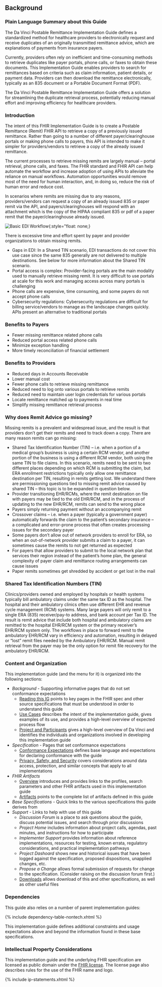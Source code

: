 ## Background

### Plain Language Summary about this Guide
The Da Vinci Postable Remittance Implementation Guide defines a standardized method for healthcare providers to electronically request and receive duplicates of an originally transmitted remittance advice, which are explanations of payments from insurance payers.

Currently, providers often rely on inefficient and time-consuming methods to retrieve duplicates like payer portals, phone calls, or faxes to obtain these documents. This Implementation Guide enables providers to search for remittances based on criteria such as claim information, patient details, or payment data. Providers can then download the remittance electronically, typically as an 835 document or a Portable Document Format (PDF).  

The Da Vinci Postable Remittance Implementation Guide offers a solution for streamlining the duplicate retrieval process, potentially reducing manual effort and improving efficiency for healthcare providers.

### Introduction

The intent of this FHIR Implementation Guide is to create a Postable Remittance (Remit) FHIR API to retrieve a copy of a previously issued remittance. Rather than going to a number of different payer/clearinghouse portals or making phone calls to payers, this API is intended to make it simpler for providers/vendors to retrieve a copy of the already issued remittance.

The current processes to retrieve missing remits are largely manual – portal retrieval, phone calls, and faxes. The FHIR standard and FHIR API can help automate the workflow and increase adoption of using APIs to alleviate the reliance on manual workflows. Automation opportunities would remove most of the need for human interaction, and, in doing so, reduce the risk of human error and reduce cost.

In scenarios where remits are missing due to any reasons, providers/vendors can request a copy of an already issued 835 or paper remit via the API, and payers/clearinghouses will respond with an attachment which is the copy of the HIPAA compliant 835 or pdf of a paper remit that the payer/clearinghouse already issued.

![Basic EDI Workflow](basic_workflow.png "Basic EDI Workflow"){:style="float: none;}

There is excessive time and effort spent by payer and provider organizations to obtain missing remits.

* Gaps in EDI: In a Shared TIN scenario, EDI transactions do not cover this use case since the same 835 generally are not delivered to multiple destinations.  See below for more information about the Shared TIN scenario.
* Portal access is complex: Provider-facing portals are the main modality used to manually retrieve missing remit. It is very difficult to use portals at scale for this work and managing access across many portals is challenging
* Phone calls are expensive, time consuming, and some payers do not accept phone calls
* Cybersecurity regulations: Cybersecurity regulations are difficult for billing service/vendors to manage as the landscape changes quickly. APIs present an alternative to traditional portals

### Benefits to Payers

* Fewer missing remittance related phone calls 
* Reduced portal access related phone calls 
* Minimize exception handling 
* More timely reconciliation of financial settlement

### Benefits to Providers

* Reduced days in Accounts Receivable
* Lower manual cost
* Fewer phone calls to retrieve missing remittance
* Reduced need to log onto various portals to retrieve remits
* Reduced need to maintain user login credentials for various portals
* Locate remittance matched up to payments in real time
* Simplify missing remittance retrieval process

### Why does Remit Advice go missing?
Missing remits is a prevalent and widespread issue, and the result is that providers don’t get their remits and need to track down a copy. There are many reason remits can go missing:

* Shared Tax Identification Number (TIN) – i.e. when a portion of a medical group’s business is using a certain RCM vendor, and another portion of the business is using a different RCM vendor, both using the same TIN to file claims. In this scenario, remits need to be sent to two different places depending on which RCM is submitting the claim, but ERA enrollment restrictions typically only allow one remittance destination per TIN, resulting in remits getting lost. We understand there are permissioning questions tied to missing remit advice caused by shared TIN – this topic is to be expanded in question below. 
* Provider transitioning EHR/RCMs, where the remit destination on file with payers may be tied to the old EHR/RCM, and in the process of updating to the new EHR/RCM, remits can send to the wrong place
* Payers simply returning payment without an accompanying remit
* Crossover claims – i.e. when a payer (typically a government payer) automatically forwards the claim to the patient’s secondary insurance – a complicated and error-prone process that often creates processing issues for the secondary payer
* Some payers don’t allow out of network providers to enroll for ERA, so when an out-of-network provider submits a claim to a payer, it can sometimes cause the remits to not get returned as expected
* For payers that allow providers to submit to the local network plan that services their region instead of the patient’s home plan, the general complexity of payer claim and remittance routing arrangements can cause issues
* Paper remits sometimes get shredded by accident or get lost in the mail

### Shared Tax Identification Numbers (TIN)
Clinics/providers owned and employed by hospitals or health systems typically bill ambulatory claims under the same tax ID as the hospital. The hospital and their ambulatory clinics often use different EHR and revenue cycle management (RCM) systems. Many large payers will only remit to a single ERA (835) receiver/pay-to address, and bank account per Tax ID. The result is remit advice that include both hospital and ambulatory claims are remitted to the hospital EHR/RCM system or the primary receiver’s EHR/RCM system only. The workflows in place to forward remit to the ambulatory EHR/RCM vary in efficiency and automation, resulting in delayed or “lost” remit files needed by the Ambulatory EHR/RCM. Manual remit retrieval from the payer may be the only option for remit file recovery for the ambulatory EHR/RCM.

### Content and Organization
This implementation guide (and the menu for it) is organized into the following sections:

* *Background* - Supporting informative pages that do not set conformance expectations
  * [Reading this IG](background.html) points to key pages in the FHIR spec and other source specifications that must be understood in order to understand this guide
  * [Use Cases](usecases.html) describes the intent of the implementation guide, gives examples of its use, and provides a high-level overview of expected process flow
  * [Project and Participants](credits.html) gives a high-level overview of Da Vinci and identifies the individuals and organizations involved in developing this implementation guide
* *Specification* - Pages that set conformance expectations
  * [Conformance Expectations](conformance.html) defines base language and expectations for declaring conformance with the guide
  * [Privacy, Safety, and Security](security.html) covers considerations around data access, protection, and similar concepts that apply to all implementations
* *FHIR Artifacts*
  * [Overview](fhirArtifacts.html) introduces and provides links to the profiles, search parameters and other FHIR artifacts used in this implementation guide
  * [Artifacts](artifacts.html) points to the complete list of artifacts defined in this guide
* *Base Specifications* - Quick links to the various specifications this guide derives from
* *Support* - Links to help with use of this guide
  * *Discussion Forum* is a place to ask questions about the guide, discuss potential issues, and search through prior discussions
  * *Project Home* includes information about project calls, agendas, past minutes, and instructions for how to participate
  * *Implementer Support* provides information about reference implementations, resources for testing, known errata, regulatory considerations, and practical implementation pathways
  * *Project Dashoard* shows new and historical issues that have been logged against the specification, proposed dispositions, unapplied changes, etc.
  * *Propose a Change* allows formal submission of requests for change to the specification.  (Consider raising on the discussion forum first.)
  * [Downloads](downloads.html) allows download of this and other specifications, as well as other useful files

### Dependencies

This guide also relies on a number of parent implementation guides:

{% include dependency-table-nontech.xhtml %}

This implementation guide defines additional constraints and usage expectations above and beyond the information found in these base specifications.

### Intellectual Property Considerations
This implementation guide and the underlying FHIR specification are licensed as public domain under the [FHIR license](http://hl7.org/fhir/R4/license.html#license). The license page also describes rules for the use of the FHIR name and logo.

{% include ip-statements.xhtml %}
